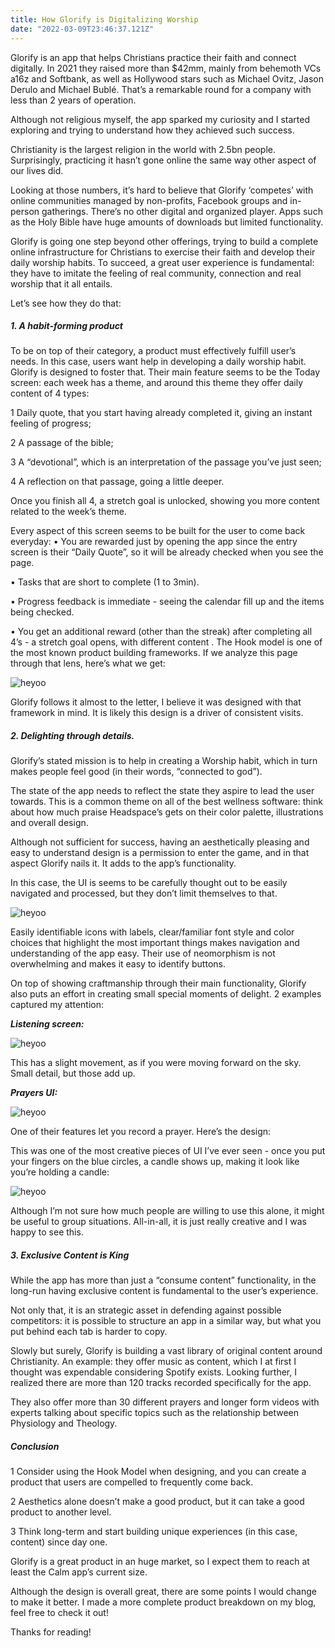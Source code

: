 ```yaml
---
title: How Glorify is Digitalizing Worship
date: "2022-03-09T23:46:37.121Z"
---
```


Glorify is an app that helps Christians practice their faith and connect digitally. In 2021 they raised more than $42mm, mainly from behemoth VCs a16z and Softbank, as well as Hollywood stars such as Michael Ovitz, Jason Derulo and Michael Bublé. That’s a remarkable round for a company with less than 2 years of operation.

Although not religious myself, the app sparked my curiosity and I started exploring and trying to understand how they achieved such success.

Christianity is the largest religion in the world with 2.5bn people. Surprisingly, practicing it hasn’t gone online the same way other aspect of our lives did. 

Looking at those numbers, it’s hard to believe that Glorify ‘competes’ with online communities managed by non-profits, Facebook groups and in-person gatherings. There’s no other digital and organized player. Apps such as the Holy Bible have huge amounts of downloads but limited functionality. 

Glorify is going one step beyond other offerings, trying to build a complete online infrastructure for Christians to exercise their faith and develop their daily worship habits. To succeed, a great user experience is fundamental: they have to imitate the feeling of real community, connection and real worship that it all entails. 

Let’s see how they do that:

<Slider/>

##### 1.  A habit-forming product

To be on top of their category, a product must effectively fulfill user’s needs. In this case, users want help in developing a daily worship habit. Glorify is designed to foster that.
Their main feature seems to be the Today screen: each week has a theme, and around this theme they offer daily content of 4 types:

1 Daily quote, that you start having already completed it, giving an instant feeling of progress;

2 	A passage of the bible;

3	A “devotional”, which is an interpretation of the passage you’ve just seen;

4	A reflection on that passage, going a little deeper.

Once you finish all 4, a stretch goal is unlocked, showing you more content related to the week’s theme.

Every aspect of this screen seems to be built for the user to come back everyday:
•	You are rewarded just by opening the app since the entry screen is their “Daily Quote”, so it will be already checked when you see the page.

•	Tasks that are short to complete (1 to 3min).

•	Progress feedback is immediate - seeing the calendar fill up and the items being checked.

•	You get an additional reward (other than the streak) after completing all 4’s - a stretch goal opens, with different content
.
The Hook model is one of the most known product building frameworks. If we analyze this page through that lens, here’s what we get:

![heyoo](./1glory.png)

Glorify follows it almost to the letter, I believe it was designed with that framework in mind. It is likely this design is a driver of consistent visits.

##### 2. Delighting through details.

Glorify’s stated mission is to help in creating a Worship habit, which in turn makes people feel good (in their words, “connected to god”). 

The state of the app needs to reflect the state they aspire to lead the user towards. This is a common theme on all of the best wellness software: think about how much praise Headspace’s gets on their color palette, illustrations and overall design. 

Although not sufficient for success, having an aesthetically pleasing and easy to understand design is a permission to enter the game, and in that aspect Glorify nails it. It adds to the app’s functionality.

In this case, the UI is seems to be carefully thought out to be easily navigated and processed, but they don’t limit themselves to that.

![heyoo](./2glory.png)

Easily identifiable icons with labels, clear/familiar font style and color choices that highlight the most important things makes navigation and understanding of the app easy. Their use of neomorphism is not overwhelming and makes it easy to identify buttons. 

On top of showing craftmanship through their main functionality, Glorify also puts an effort in creating small special moments of delight. 2 examples captured my attention:

***Listening screen:*** 

![heyoo](./3glory.png)

This has a slight movement, as if you were moving forward on the sky. Small detail, but those add up.

***Prayers UI:***

![heyoo](./4glory.png)

One of their features let you record a prayer. Here’s the design:

This was one of the most creative pieces of UI I’ve ever seen - once you put your fingers on the blue circles, a candle shows up, making it look like you’re holding a candle: 

![heyoo](./5glory.png)

Although I’m not sure how much people are willing to use this alone, it might be useful to group situations. All-in-all, it is just really creative and I was happy to see this. 

##### 3. **Exclusive Content is King**

While the app has more than just a “consume content” functionality, in the long-run having exclusive content is fundamental to the user’s experience. 

Not only that, it is an strategic asset in defending against possible competitors: it is possible to structure an app in a similar way, but what you put behind each tab is harder to copy. 

Slowly but surely, Glorify is building a vast library of original content around Christianity. An example: they offer music as content, which I at first I thought was expendable considering Spotify exists. Looking further, I realized there are more than 120 tracks recorded specifically for the app. 

They also offer more than 30 different prayers and longer form videos with experts talking about specific topics such as the relationship between Physiology and Theology. 


##### **Conclusion**

1 Consider using the Hook Model when designing, and you can create a product that users are compelled to frequently come back. 

2 Aesthetics alone doesn’t make a good product, but it can take a good product to another level.

3 Think long-term and start building unique experiences (in this case, content) since day one. 


Glorify is a great product in an huge market, so I expect them to reach at least the Calm app’s current size. 

Although the design is overall great, there are some points I would change to make it better. I made a more complete product breakdown on my blog, feel free to check it out!

Thanks for reading!